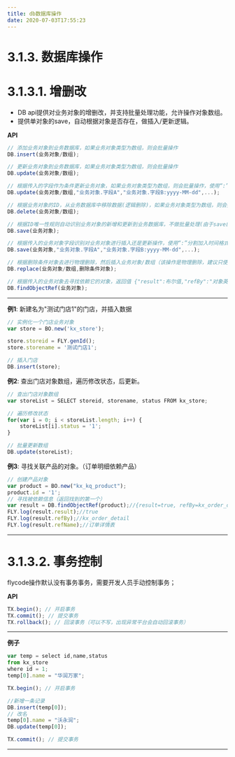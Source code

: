 ```yaml
---
title: db数据库操作
date: 2020-07-03T17:55:23
---
```


# 3.1.3. 数据库操作

# 3.1.3.1. 增删改

* DB api提供对业务对象的增删改，并支持批量处理功能，允许操作对象数组。
* 提供单对象的save，自动根据对象是否存在，做插入/更新逻辑。

**API**

```js
// 添加业务对象到业务数据库，如果业务对象类型为数组，则会批量操作
DB.insert(业务对象/数组);

// 更新业务对象到业务数据库，如果业务对象类型为数组，则会批量操作
DB.update(业务对象/数组);

// 根据传入的字段作为条件更新业务对象，如果业务对象类型为数组，则会批量操作，使用“:”分割加入时间格式表达式来格式化时间条件字段
DB.update(业务对象/数组,"业务对象.字段A","业务对象.字段B:yyyy-MM-dd",...);

// 根据业务对象的ID，从业务数据库中移除数据(逻辑删除)，如果业务对象类型为数组，则会批量操作
DB.delete(业务对象/数组);

// 根据ID唯一性规则自动识别业务对象的新增和更新到业务数据库，不做批量处理(由于save的内部机制是需要查询后判断插入还是更新，若做批量可能影响性能，将批量交由外部处理)
DB.save(业务对象);

// 根据传入的业务对象字段识别对业务对象进行插入还是更新操作，使用“:”分割加入时间格式表达式来格式化时间条件字段
DB.save(业务对象,"业务对象.字段A","业务对象.字段B:yyyy-MM-dd",...);

// 根据删除条件对象去进行物理删除，然后插入业务对象/数组（该操作是物理删除，建议只使用在关联表上）
DB.replace(业务对象/数组,删除条件对象);

// 根据传入的业务对象去寻找依赖它的对象，返回值 {"result":布尔值,"refBy":"对象英文名","refName":"对象中文名"}
DB.findObjectRef(业务对象);
```

---

**例1**: 新建名为"测试门店1"的门店，并插入数据

```js
// 实例化一个门店业务对象
var store = BO.new('kx_store');

store.storeid = FLY.genId();
store.storename = '测试门店1';

// 插入门店
DB.insert(store);
```

**例2**: 查出门店对象数组，遍历修改状态，后更新。

```js
// 查出门店对象数组
var storeList = SELECT storeid, storename, status FROM kx_store;

// 遍历修改状态
for(var i = 0; i < storeList.length; i++) {
    storeList[i].status = '1';
}

// 批量更新数组
DB.update(storeList);
```

**例3**: 寻找关联产品的对象。（订单明细依赖产品）

```js
// 创建产品对象
var product = BO.new("kx_kq_product");
product.id = '1';
// 寻找被依赖信息（返回找到的第一个）
var result = DB.findObjectRef(product);//{result=true, refBy=kx_order_detail,refName=订单详情表}
FLY.log(result.result);//true
FLY.log(result.refBy);//kx_order_detail
FLY.log(result.refName);//订单详情表
```

---

# 3.1.3.2. 事务控制

flycode操作默认没有事务事务，需要开发人员手动控制事务；

**API**

```js
TX.begin(); // 开启事务
TX.commit(); // 提交事务
TX.rollback(); // 回滚事务（可以不写，出现异常平台会自动回滚事务）
```

---

**例子**

```js
var temp = select id,name,status 
from kx_store 
where id = 1;
temp[0].name = "华润万家";

TX.begin(); // 开启事务

//新增一条记录
DB.insert(temp[0]);
// 改名
temp[0].name = "沃永润";
DB.update(temp[0]);

TX.commit(); // 提交事务
```

---